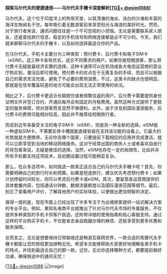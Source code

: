 **探索马尔代夫的便捷通信——马尔代夫手機卡深度解析[[TG💪+ @esim1088](https://t.me/s/esim1088)]**

马尔代夫，这个位于印度洋上的热带天堂，以其清澈的海水、洁白的沙滩和丰富的海洋生物闻名于世。每年吸引着无数游客前来享受阳光与海浪的美好时光。然而，对于旅行者来说，通讯问题往往是一个不可忽视的小烦恼。无论是需要联系家人朋友，还是查找旅行信息，稳定的手机信号和网络连接都是必不可少的。今天，我们就来聊聊马尔代夫的手機卡，以及如何选择最适合你的产品。

在马尔代夫，手机卡主要分为三种类型：预付费卡、后付费卡和电子SIM卡（eSIM）。这三种卡各有优劣，适合不同需求的用户。如果你是短期游客，那么预付费卡无疑是最经济实惠的选择。这种卡通常可以在机场或各大电信运营商的营业厅购买到，激活后即可使用。预付费卡的优点在于无需复杂的手续，而且可以根据自己的需求灵活充值，避免了不必要的费用浪费。不过，这类卡的缺点也很明显，那就是在信号覆盖较差的地方可能会出现无法正常使用的状况。

相比之下，后付费卡更适合长期居住或者频繁往返的用户。后付费卡需要提供身份证明文件并签订合约，开通后每月会有固定的月租费用。虽然这种方式提供了更稳定的服务保障，但对游客而言显然不够便利。此外，由于涉及到国际漫游服务，后付费卡的费用可能相对较高，因此并不推荐给短期旅行者。

而说到近年来备受关注的电子SIM卡（eSIM），则是另一种全新的选择。eSIM是一种虚拟SIM卡，不需要实体卡槽就能直接安装在支持该功能的设备上。它最大的优势就是方便携带，无论你去哪个国家，只要提前下载相应的应用并完成激活，就可以立即享受到当地的移动网络服务。这对于经常出国的商务人士或者喜欢自由行的背包客来说，无疑是极佳的选择。当然，eSIM也存在一定的局限性，比如并非所有手机都支持这项技术，且初期设置过程可能稍显复杂。

那么，在众多选项中，如何挑选一款真正适合自己的马尔代夫手機卡呢？首先，你需要明确自己的旅行时长和预算。如果是短途旅行，建议优先考虑预付费卡；如果计划停留时间较长，则可以考虑后付费卡或eSIM。其次，要留意各运营商提供的具体套餐内容，包括通话分钟数、数据流量额度以及国际漫游范围等细节。最后，别忘了查看用户评价，了解其他用户的实际体验，以便做出更加明智的决定。

值得一提的是，现在市面上已经出现了许多专注于为出境旅客提供一站式解决方案的专业平台。例如，某知名电商平台就推出了针对马尔代夫市场的专属服务，不仅提供多种类型的手机卡供客户挑选，还附带详细的使用指南和贴心客服支持。通过这样的平台购买手机卡，不仅能省去亲自跑腿办理的麻烦，还能享受到更多优惠和服务保障。

总而言之，无论是想要保持日常联络还是畅游互联网世界，一款合适的馬爾代夫手機卡都能让您的旅程更加顺畅无忧。希望本文能够帮助大家更好地理解各类手机卡的特点，并找到最适合自己的那一款。记住，无论你选择哪种方式，都要提前做好功课，确保旅途中的通讯无忧！

[[TG💪+ @esim1088](https://t.me/s/esim1088) ![Image](https://i.postimg.cc/4NQfJmqS/Snipaste-2025-05-13-00-14-12.png)]